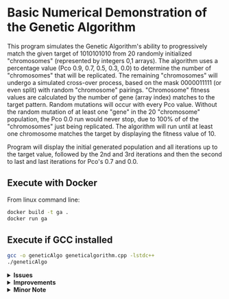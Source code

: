 # Basic Numerical Demonstration of the Genetic Algorithm

This program simulates the Genetic Algorithm's ability to progressively match the given target
of 1010101010 from 20 randomly initialized "chromosomes" (represented by integers 0,1 arrays).
The algorithm uses a percentage value (Pco 0.9, 0.7, 0.5, 0.3, 0.0) to determine the number
of "chromosomes" that will be replicated. The remaining "chromosomes" will undergo a simulated
cross-over process, based on the mask 0000011111 (or even split) with random "chromosome" pairings.
"Chromosome" fitness values are calculated by the number of gene (array index) matches to the
target pattern. Random mutations will occur with every Pco value. Without the random mutation of at
least one "gene" in the 20 "chromosome" population, the Pco 0.0 run would never stop, due to 100% of
of the "chromosomes" just being replicated. The algorithm will run until at least one chromosome matches
the target by displaying the fitness value of 10.

Program will display the initial generated population and all iterations up to the target value,
followed by the 2nd and 3rd iterations and then the second to last and last iterations for
Pco's 0.7 and 0.0.

## Execute with Docker

From linux command line: <br />

```sh
docker build -t ga .
docker run ga
```

## Execute if GCC installed

```sh
gcc -o geneticAlgo geneticalgorithm.cpp -lstdc++
./geneticAlgo
```

<details>
    <summary><strong>Issues</strong></summary>

#### Design

This program lacks quality architecture. The geneticAlgorithm
function does take on the qualities of the Template design pattern in how each
function is ordered in such a way as to provide accurate data outputs. This program
was designed and constructed prior to me having taken Software Engineering or Software
Design courses. After refactoring one year later, I see odd arrangements with
private and public categorizations; however, the arrangement worked with the
sloppy design style.

#### BUG

In the event that there are 4 or less iterations before the optimal solution is found,
there will be excess generations produced on printout of the "The first generation
after initial population"; "The second generation after the initial population";
"The second to last generation"; "The last generation". E.g. if there are only 4
iterations for any run, "The second to last generation" will contain the optimal
fitness value of 10 chromosome and "The last generation" will contain an excess
generation (which might and might not contain the optimal chromosome since that
chromosome only has 10 spots in the chromosome roulette vector. A possible SOLUTION
is to include the condition of 'if there are less than 5 generations, then fill the
generations after the optimal solution generation with null input'.

</details>

<details>
    <summary><strong>Improvements</strong></summary>

Utilize separate files for better code comprehension. Implement
helper classes for better code organization. Removal of unused functions for
final product. Overall better naming practices will help in understanding what each
variable and function does (e.g., I donw remember what `int endSpot = 0;` is doing).

</details>

<details>
    <summary><strong>Minor Note</strong></summary>

Only minor refactors were implemented after having completed this course. The
overall state of this program is left for reference of how I developed this program
during the class. I do plan on refactoring each function to be smaller (i.e., more
legible) and to have better names, which will lead to the removal of the many comments
littering the program.

</details>
